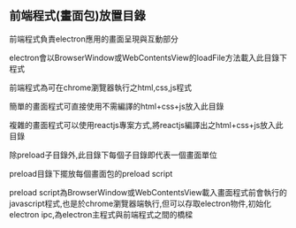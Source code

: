 ## 前端程式(畫面包)放置目錄

前端程式負責electron應用的畫面呈現與互動部分

electron會以BrowserWindow或WebContentsView的loadFile方法載入此目錄下程式

前端程式為可在chrome瀏覽器執行之html,css,js程式

簡單的畫面程式可直接使用不需編譯的html+css+js放入此目錄

複雜的畫面程式可以使用reactjs專案方式,將reactjs編譯出之html+css+js放入此目錄

除preload子目錄外,此目錄下每個子目錄即代表一個畫面單位

preload目錄下擺放每個畫面包的preload script

preload script為BrowserWindow或WebContentsView載入畫面程式前會執行的javascript程式,也是於chrome瀏覽器端執行,但可以存取electron物件,初始化electron ipc,為electron主程式與前端程式之間的橋樑
